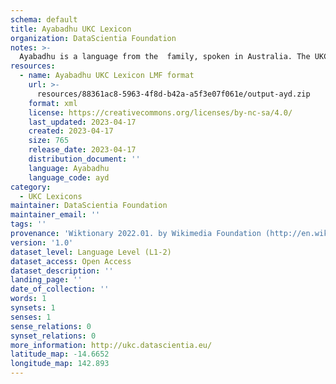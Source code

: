 ```yaml
---
schema: default
title: Ayabadhu UKC Lexicon
organization: DataScientia Foundation
notes: >-
  Ayabadhu is a language from the  family, spoken in Australia. The UKC Lexicon of Ayabadhu is represented as a lexico-semantic network. It consists of words, word senses, synsets, as well as sense-level and synset-level relationships.
resources:
  - name: Ayabadhu UKC Lexicon LMF format
    url: >-
      resources/88361ac8-5963-4f8d-b42a-a5f3e07f061e/output-ayd.zip
    format: xml
    license: https://creativecommons.org/licenses/by-nc-sa/4.0/
    last_updated: 2023-04-17
    created: 2023-04-17
    size: 765
    release_date: 2023-04-17
    distribution_document: ''
    language: Ayabadhu
    language_code: ayd
category:
  - UKC Lexicons
maintainer: DataScientia Foundation
maintainer_email: ''
tags: ''
provenance: 'Wiktionary 2022.01. by Wikimedia Foundation (http://en.wiktionary.org); Princeton WordNet 2.1 by Princeton University (https://wordnet.princeton.edu)'
version: '1.0'
dataset_level: Language Level (L1-2)
dataset_access: Open Access
dataset_description: ''
landing_page: ''
date_of_collection: ''
words: 1
synsets: 1
senses: 1
sense_relations: 0
synset_relations: 0
more_information: http://ukc.datascientia.eu/
latitude_map: -14.6652
longitude_map: 142.893
---
```

